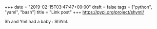 +++
date = "2019-02-15T03:47:47+00:00"
draft = false
tags = ["python", "yaml", "bash"]
title = "Link post"
+++
https://pypi.org/project/shyml/

Sh and Yml had a baby : ShYml.

